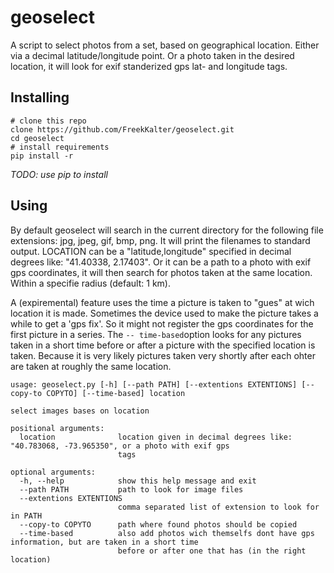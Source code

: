 # geoselect

A script to select photos from a set, based on geographical location. Either via a decimal latitude/longitude point.
Or a photo taken in the desired location, it will look for exif standerized gps lat- and longitude tags.

## Installing

    # clone this repo
    clone https://github.com/FreekKalter/geoselect.git
    cd geoselect
    # install requirements
    pip install -r


*TODO: use pip to install*
## Using

By default geoselect will search in the current directory for the following file extensions: jpg, jpeg, gif, bmp, png. It will print the filenames to standard output.
LOCATION can be a "latitude,longitude" specified in decimal degrees like: "41.40338, 2.17403". Or it can be a path to a photo with exif gps coordinates, it will then search for photos taken at the same location.
Within a specifie radius (default: 1 km).

A (expiremental) feature uses the time a picture is taken to "gues" at wich location it is made. Sometimes the device used to make the picture takes a while to get a 'gps fix'.
So it might not register the gps coordinates for the first picture in a series. The ```-- time-based```option looks for any pictures taken in a short time before or after a picture with the specified location is taken. Because it is very likely pictures taken very shortly after each ohter are taken at roughly the same location.

```
usage: geoselect.py [-h] [--path PATH] [--extentions EXTENTIONS] [--copy-to COPYTO] [--time-based] location

select images bases on location

positional arguments:
  location              location given in decimal degrees like: "40.783068, -73.965350", or a photo with exif gps
                        tags

optional arguments:
  -h, --help            show this help message and exit
  --path PATH           path to look for image files
  --extentions EXTENTIONS
                        comma separated list of extension to look for in PATH
  --copy-to COPYTO      path where found photos should be copied
  --time-based          also add photos wich themselfs dont have gps information, but are taken in a short time
                        before or after one that has (in the right location)
```
